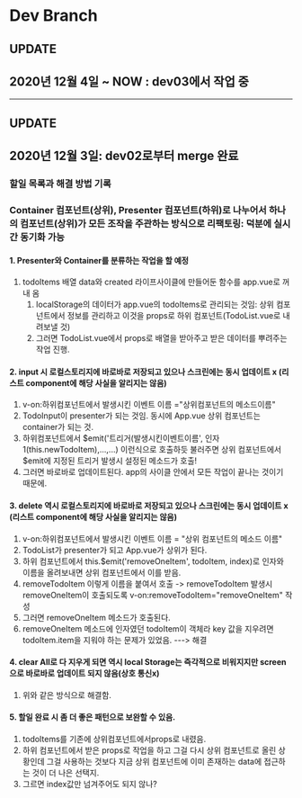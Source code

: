 # Dev Branch

## UPDATE
## 2020년 12월 4일 ~ NOW : dev03에서 작업 중





---
## UPDATE
## 2020년 12월 3일: dev02로부터 merge 완료

### 할일 목록과 해결 방법 기록
### Container 컴포넌트(상위), Presenter 컴포넌트(하위)로 나누어서 하나의 컴포넌트(상위)가 모든 조작을 주관하는 방식으로 리팩토링: 덕분에 실시간 동기화 가능


#### 1. Presenter와 Container를 분류하는 작업을 할 예정
1. todoItems 배열 data와 created 라이프사이클에 만들어둔 함수를 app.vue로 꺼내 옴
   1. localStorage의 데이터가 app.vue의 todoItems로 관리되는 것임: 상위 컴포넌트에서 정보를 관리하고 이것을 props로 하위 컴포넌트(TodoList.vue로 내려보낼 것)
   2. 그러면 TodoList.vue에서 props로 배열을 받아주고 받은 데이터를 뿌려주는 작업 진행.


#### 2. input 시 로컬스토리지에 바로바로 저장되고 있으나 스크린에는 동시 업데이트 x (리스트 component에 해당 사실을 알리지는 않음)
1. v-on:하위컴포넌트에서 발생시킨 이벤트 이름 ="상위컴포넌트의 메소드이름"
2. TodoInput이 presenter가 되는 것임. 동시에 App.vue 상위 컴포넌트는 container가 되는 것.
3. 하위컴포넌트에서 $emit('트리거(발생시킨이벤트이름', 인자1(this.newTodoItem),...,...) 이런식으로 호출하듯 불러주면 상위 컴포넌트에서 $emit에 지정된 트리거 발생시 설정된 메소드가 호출!
4. 그러면 바로바로 업데이트된다. app의 사이클 안에서 모든 작업이 끝나는 것이기 때문에.


#### 3. delete 역시 로컬스토리지에 바로바로 저장되고 있으나 스크린에는 동시 업데이트 x (리스트 component에 해당 사실을 알리지는 않음)
1. v-on:하위컴포넌트에서 발생시킨 이벤트 이름 = "상위 컴포넌트의 메소드 이름"
2. TodoList가 presenter가 되고 App.vue가 상위가 된다.
3. 하위 컴포넌트에서 this.$emit('removeOneItem', todoItem, index)로 인자와 이름을 올려보내면 상위 컴포넌트에서 이를 받음.
4. removeTodoItem 이렇게 이름을 붙여서 호출 -> removeTodoItem 발생시 removeOneItem이 호출되도록 v-on:removeTodoItem="removeOneItem" 작성
5. 그러면 removeOneItem 메소드가 호출된다.
6. removeOneItem 메소드에 인자였던 todoItem이 객체라 key 값을 지우려면 todoItem.item을 지워야 하는 문제가 있었음. ---> 해결


#### 4. clear All로 다 지우게 되면 역시 local Storage는 즉각적으로 비워지지만 screen으로 바로바로 업데이트 되지 않음(상호 통신x)
1. 위와 같은 방식으로 해결함.


#### 5. 할일 완료 시 좀 더 좋은 패턴으로 보완할 수 있음.
1. todoItems를 기존에 상위컴포넌트에서props로 내렸음.
2. 하위 컴포넌트에서 받은 props로 작업을 하고 그걸 다시 상위 컴포넌트로 올린 상황인데 그걸 사용하는 것보다 지금 상위 컴포넌트에 이미 존재하는 data에 접근하는 것이 더 나은 선택지.
3. 그르면 index값만 넘겨주어도 되지 않나?



